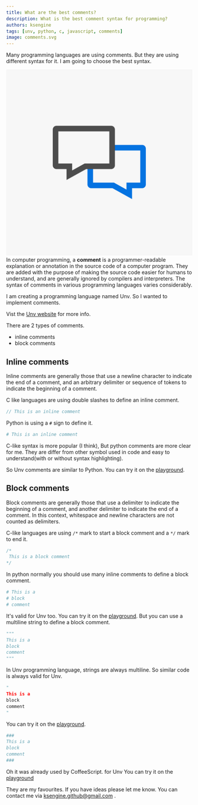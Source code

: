 ```yaml
---
title: What are the best comments?
description: What is the best comment syntax for programming?
authors: ksengine
tags: [unv, python, c, javascript, comments]
image: comments.svg
---
```


Many programming languages are using comments. But they are using different syntax for it. I am going to choose the best syntax.

<!--truncate-->

![comments](comments.svg)
In computer programming, a **comment** is a programmer-readable explanation or annotation in the source code of a computer program. They are added with the purpose of making the source code easier for humans to understand, and are generally ignored by compilers and interpreters. The syntax of comments in various programming languages varies considerably.

I am creating a programming language named Unv. So I wanted to implement comments.

Vist the [Unv website](https://unv.vercel.app/docs/tutorial/comments) for more info.

There are 2 types of comments.

- inline comments
- block comments

## Inline comments

Inline comments are generally those that use a newline character to indicate the end of a comment, and an arbitrary delimiter or sequence of tokens to indicate the beginning of a comment.

C like languages are using double slashes to define an inline comment.

```c
// This is an inline comment
```

Python is using a `#` sign to define it.

```py
# This is an inline comment
```

C-like syntax is more popular (I think), But python comments are more clear for me. They are differ from other symbol used in code and easy to understand(with or without syntax highlighting).

So Unv comments are similar to Python.
You can try it on the [playground](https://unv.vercel.app/playground).

## Block comments

Block comments are generally those that use a delimiter to indicate the beginning of a comment, and another delimiter to indicate the end of a comment. In this context, whitespace and newline characters are not counted as delimiters.

C-like languages are using `/*` mark to start a block comment and a `*/` mark to end it.

```c
/*
 This is a block comment
*/
```

In python normally you should use many inline comments to define a block comment.

```py
# This is a
# block
# comment
```

It's valid for Unv too. You can try it on the [playground](https://unv.vercel.app/playground).
But you can use a multiline string to define a block comment.

```py
"""
This is a
block
comment
"""
```

In Unv programming language, strings are always multiline. So similar code is always valid for Unv.

```py
"
This is a
block
comment
"
```

You can try it on the [playground](<https://unv.vercel.app/playground#if%20'Unv%20is%20awesome!'%0A%20%20%20%20print('Hello%20World!')%0A%23%20keep%20editing%20for%20live%20results%0A%22%0AThis%20is%20a%0Ablock%0Acomment%0A%22%0A>).

```coffee
###
This is a
block
comment
###
```

Oh it was already used by CoffeeScript. for Unv You can try it on the [playground](<https://site-git-edit-unv.vercel.app/playground#if%20'Unv%20is%20awesome!'%0A%20%20%20%20print('Hello%20World!')%0A%23%20keep%20editing%20for%20live%20results%0A%23%23%23%0AThis%20is%20a%0Ablock%0Acomment%0A%23%23%23%0A>)

They are my favourites. If you have ideas please let me know. You can contact me via ksengine.github@gmail.com .

